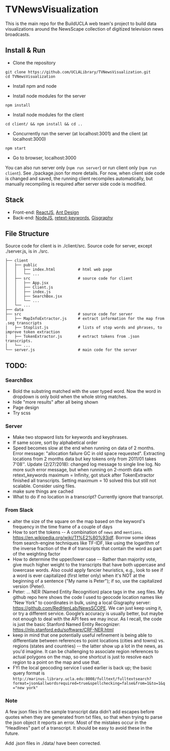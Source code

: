 # TVNewsVisualization

This is the main repo for the BuildUCLA web team's project to build data visualizations around the NewsScape collection of digitized television news broadcasts.

## Install & Run

- Clone the repository
```
git clone https://github.com/UCLALibrary/TVNewsVisualization.git
cd TVNewsVisualization
```

- Install npm and node

- Install node modules for the server
```
npm install
```

- Install node modules for the client
```
cd client/ && npm install && cd ..
```

- Concurrently run the server (at localhost:3001) and the client (at localhost:3000)
```
npm start
```

- Go to browser, localhost:3000

You can also run server only (`npm run server`) or run client only (`npm run client`). See ./package.json for more details. For now, when client side code is changed and saved, the running client recompiles automatically, but manually recompiling is required after server side code is modified.

## Stack

- Front-end: [ReactJS](https://reactjs.org), [Ant Design](https://ant.design)
- Back-end: [NodeJS](https://nodejs.org/en/), [retext-keywords](https://github.com/retextjs/retext-keywords), [Gisgraphy](http://www.gisgraphy.com/)

## File Structure

Source code for client is in ./client/src. Source code for server, except ./server.js, is in ./src.
```
├── client
│   ├── public
│   │   ├── index.html          # html web page
│   │   └── ...
│   ├── src                     # source code for client
│   │   ├── App.jsx
│   │   ├── Client.js
│   │   ├── index.js
│   │   ├── SearchBox.jsx
│   │   └── ...
│   └── ...
├── data
├── src                         # source code for server
│   ├── MapInfoExtractor.js     # extract information for the map from .seg transcripts
│   ├── Stoplist.js             # lists of stop words and phrases, to improve token extraction
│   ├── TokenExtractor.js       # extract tokens from .json transcripts.
│   └── ...
└── server.js                   # main code for the server
```

## TODO:

### SearchBox
- Bold the substring matched with the user typed word. Now the word in dropdown is only bold when the whole string matches.
- hide "more results" after all being shown
- Page design
- Try scss

### Server
- Make two stopword lists for keywords and keyphrases.
- If same score, sort by alphabetical order
- Speed becomes slow at the end when running on data of 2 months. Error message:
"allocation failure GC in old space requested". Extracting locations from 2 months data but key tokens only from 2011/01 takes 7'08''.
Update (2/27/2018): changed log message to single line log. No more such error message, but when running on 2-month data with retext_keywords maximum = Infinity, got stuck after TokenExtractor finished all transcripts. Setting maximum = 10 solved this but still not scalable. Consider using files.
- make sure things are cached
- What to do if no location in a transcript? Currently ignore that transcript.

### From Slack
- alter the size of the square on the map based on the keyword's frequency in the time frame of a couple of days
- How to sort the tokens -- A combination of `news` and `mentions`. https://en.wikipedia.org/wiki/Tf%E2%80%93idf. Borrow some ideas from search-engine techniques like TF-IDF, like using the logarithm of the inverse fraction of the # of transcripts that contain the word as part of the weighting factor
- How to determine the upper/lower case -- Rather than majority vote, give much higher weight to the transcripts that have both uppercase and lowercase words. Also could apply fancier heuristics, e.g., look to see if a word is ever capitalized (first letter only) when it's NOT at the beginning of a sentence ("My name is Peter"); if so, use the capitalized version (Peter).
- Peter: ... NER (Named Entity Recognition) place tags in the .seg files.
My github repo here shows the code I used to geocode location names like “New York” to coordinates in bulk, using a local Gisgraphy server: https://github.com/RedHenLab/NewsSCOPE. We can just keep using it, or try a different service. Google’s accuracy is usually better, but maybe not enough to deal with the API fees we may incur. As I recall, the code is just the basic Stanford Named Entity Recognizer: https://nlp.stanford.edu/software/CRF-NER.html
- keep in mind that one potentially useful refinement is being able to differentiate between references to point locations (cities and towns) vs. regions (states and countries) -- the latter show up a lot in the news, as you'd imagine.
It can be challenging to associate region references to actual polygons on the map, so one shortcut is just to resolve each region to a point on the map and use that.
- FYI the local geocoding service I used earlier is back up; the basic query format is `http://marinus.library.ucla.edu:8008/fulltext/fulltextsearch?format=json&allwordsrequired=true&spellchecking=false&from=1&to=1&q="new york"`

### Note

A few json files in the sample transcript data didn’t add escapes before quotes when they are generated from txt files, so that when trying to parse the json object it reports an error. Most of the mistakes occur in the “Headlines” part of a transcript. It should be easy to avoid these in the future.

Add .json files in ./data/ have been corrected.